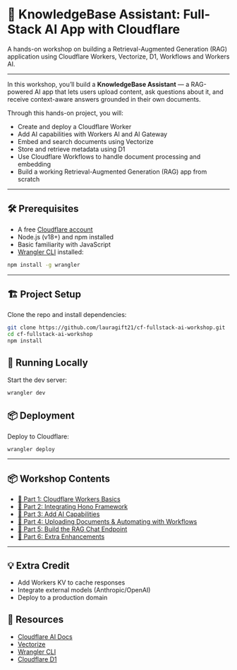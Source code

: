 # 🧠 KnowledgeBase Assistant: Full-Stack AI App with Cloudflare

A hands-on workshop on building a Retrieval-Augmented Generation (RAG) application using Cloudflare Workers, Vectorize, D1, Workflows and Workers AI.

---

In this workshop, you’ll build a **KnowledgeBase Assistant** — a RAG-powered AI app that lets users upload content, ask questions about it, and receive context-aware answers grounded in their own documents.

Through this hands-on project, you will:

- Create and deploy a Cloudflare Worker
- Add AI capabilities with Workers AI and AI Gateway
- Embed and search documents using Vectorize
- Store and retrieve metadata using D1
- Use Cloudflare Workflows to handle document processing and embedding
- Build a working Retrieval-Augmented Generation (RAG) app from scratch

---

## 🛠️ Prerequisites

- A free [Cloudflare account](https://dash.cloudflare.com/sign-up)
- Node.js (v18+) and npm installed
- Basic familiarity with JavaScript
- [Wrangler CLI](https://developers.cloudflare.com/workers/wrangler/) installed:

```bash
npm install -g wrangler
```

---

## 🏗️ Project Setup

Clone the repo and install dependencies:

```bash
git clone https://github.com/lauragift21/cf-fullstack-ai-workshop.git
cd cf-fullstack-ai-workshop
npm install
```

## 🚀 Running Locally

Start the dev server:

```bash
wrangler dev
```

## 📦 Deployment

Deploy to Cloudflare:

```bash
wrangler deploy
```

---

## 📦 Workshop Contents

- [🧱 Part 1: Cloudflare Workers Basics](./part-1.md)
- [🔗 Part 2: Integrating Hono Framework](./part-2.md)
- [🧠 Part 3: Add AI Capabilities](./part-3.md)
- [📄 Part 4: Uploading Documents & Automating with Workflows](./part-4.md)
- [💬 Part 5: Build the RAG Chat Endpoint](./part-5.md)
- [🚀 Part 6: Extra Enhancements](./part-6.md)

---

## 💡 Extra Credit

- Add Workers KV to cache responses
- Integrate external models (Anthropic/OpenAI)
- Deploy to a production domain

## 🧭 Resources

- [Cloudflare AI Docs](https://developers.cloudflare.com/workers-ai/)
- [Vectorize](https://developers.cloudflare.com/vectorize/)
- [Wrangler CLI](https://developers.cloudflare.com/workers/wrangler/)
- [Cloudflare D1](https://developers.cloudflare.com/d1/)
